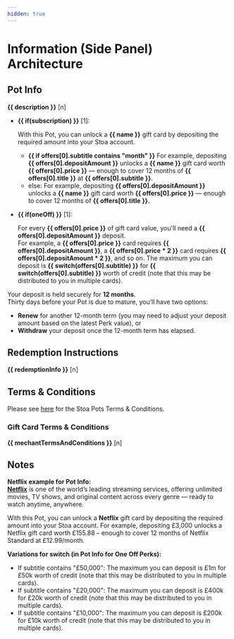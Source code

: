 ```yaml
---
hidden: true
---
```


# Information (Side Panel) Architecture

## Pot Info

**\{{ description \}}** \[n]

*   **\{{ if(subscription) \}}** \[1]:&#x20;

    With this Pot, you can unlock a **\{{ name \}}** gift card by depositing the required amount into your Stoa account.

    * **\{{ if offers\[0].subtitle contains "month" \}}** For example, depositing **\{{ offers\[0].depositAmount \}}** unlocks a **\{{ name \}}** gift card worth **\{{ offers\[0].price \}}** — enough to cover 12 months of **\{{ offers\[0].title \}}** at **\{{ offers\[0].subtitle \}}**.
    * else: For example, depositing **\{{ offers\[0].depositAmount \}}** unlocks a **\{{ name \}}** gift card worth **\{{ offers\[0].price \}}** — enough to cover 12 months of **\{{ offers\[0].title \}}.**
*   **\{{ if(oneOff) \}}** \[1]:

    For every **\{{ offers\[0].price \}}** of gift card value, you'll need a **\{{ offers\[0].depositAmount \}}** deposit.\
    For example, a **\{{ offers\[0].price \}}** card requires **\{{ offers\[0].depositAmount \}}**, a **\{{ offers\[0].price \* 2 \}}** card requires **\{{ offers\[0].depositAmount \* 2 \}}**, and so on. The maximum you can deposit is **\{{ switch(offers\[0].subtitle) \}}** for **\{{ switch(offers\[0].subtitle) \}}** worth of credit (note that this may be distributed to you in multiple cards).

Your deposit is held securely for **12 months**.\
Thirty days before your Pot is due to mature, you’ll have two options:

* **Renew** for another 12-month term (you may need to adjust your deposit amount based on the latest Perk value), or
* **Withdraw** your deposit once the 12-month term has elapsed.

## Redemption Instructions

**\{{ redemptionInfo \}}** \[n]

## Terms & Conditions

Please see [here](https://app.stoa.money/terms-and-conditions) for the Stoa Pots Terms & Conditions.

### Gift Card Terms & Conditions

**\{{ mechantTermsAndConditions \}}** \[n]

## Notes

**Netflix example for Pot Info:**\
[**Netflix**](https://www.netflix.com) is one of the world’s leading streaming services, offering unlimited movies, TV shows, and original content across every genre — ready to watch anytime, anywhere.

With this Pot, you can unlock a **Netflix** gift card by depositing the required amount into your Stoa account. For example, depositing £3,000 unlocks a Netflix gift card worth £155.88 – enough to cover 12 months of Netflix Standard at £12.99/month.

**Variations for switch (in Pot Info for One Off Perks):**

* If subtitle contains "£50,000": The maximum you can deposit is £1m for £50k worth of credit (note that this may be distributed to you in multiple cards).
* If subtitle contains "£20,000": The maximum you can deposit is £400k for £20k worth of credit (note that this may be distributed to you in multiple cards).
* If subtitle contains "£10,000": The maximum you can deposit is £200k for £10k worth of credit (note that this may be distributed to you in multiple cards).
